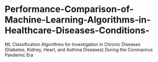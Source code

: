 # Performance-Comparison-of-Machine-Learning-Algorithms-in-Healthcare-Diseases-Conditions-
ML Classification Algorithms for Investigation in Chronic Diseases (Diabetes, Kidney, Heart, and Asthma Diseases) During the Coronavirus Pandemic Era
